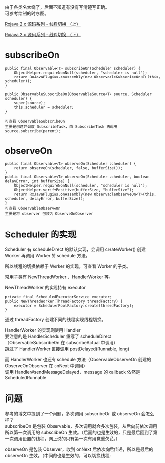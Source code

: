 由于各类名太绕了，后面不知道有没有写清楚写正确。  
可参考绘制的时序图。  

[Rxjava 2.x 源码系列 - 线程切换 （上）](https://blog.csdn.net/gdutxiaoxu/article/details/80577389)

[Rxjava 2.x 源码系列 - 线程切换 （下）](https://blog.csdn.net/gdutxiaoxu/article/details/80599799)


# subscribeOn

    public final Observable<T> subscribeOn(Scheduler scheduler) {
        ObjectHelper.requireNonNull(scheduler, "scheduler is null");
        return RxJavaPlugins.onAssembly(new ObservableSubscribeOn<T>(this, scheduler));
    }
    
    public ObservableSubscribeOn(ObservableSource<T> source, Scheduler scheduler) {
        super(source);
        this.scheduler = scheduler;
    }
    
    可查看 ObservableSubscribeOn
    主要是创建并调度 SubscribeTask，由 SubscribeTask 再调用 source.subscribe(parent);

# observeOn


    public final Observable<T> observeOn(Scheduler scheduler) {
        return observeOn(scheduler, false, bufferSize());
    }
    public final Observable<T> observeOn(Scheduler scheduler, boolean delayError, int bufferSize) {
        ObjectHelper.requireNonNull(scheduler, "scheduler is null");
        ObjectHelper.verifyPositive(bufferSize, "bufferSize");
        return RxJavaPlugins.onAssembly(new ObservableObserveOn<T>(this, scheduler, delayError, bufferSize));
    }
    可查看 ObservableObserveOn
    主要是将 observer 包装为 ObserveOnObserver
# Scheduler 的实现

Scheduler 有 scheduleDirect 的默认实现，会调用 createWorker() 创建 Worker 再调用 Worker 的 schedule 方法。

所以线程的切换依赖于 Worker 的实现，可查看 Worker 的子类。

常用子类有 NewThreadWorker 、HandlerWorker 等。

NewThreadWorker 的实现持有 executor

    private final ScheduledExecutorService executor; 
    public NewThreadWorker(ThreadFactory threadFactory) {
        executor = SchedulerPoolFactory.create(threadFactory);
    }
    
通过 threadFactory 创建不同的线程实现线程切换。

HandlerWorker 的实现则使用 Handler  
要注意的是 HandlerScheduler 重写了 scheduleDirect（ObservableSubscribeOn 在 subscribeActual 中调用）  
跳过了 HandlerWorker 直接调用 postDelayed(Runnable, long)

而 HandlerWorker 也还有 schedule 方法（ObservableObserveOn 创建的 ObserveOnObserver 在 onNext 中调用）  
调用 Handler#sendMessageDelayed，message 的 callback 依然是 ScheduledRunnable

# 问题
参考的博文中提到了一个问题，多次调用 subscribeOn 或 observeOn 会怎么样？  
subscribeOn 是包装 Observable，多次调用就会多次包装，从后向前依次调用  
所以第一次调用的 subscribeOn 生效。（后面的也是生效的，只是最后回到了第一次调用设置的线程，网上说的只有第一次有用觉重欠妥。）

observeOn 是包装 Observer，收到 onNext 后依次向后传递，所以是最后的 observeOn 生效。（中间的也是生效的，可以切换线程）